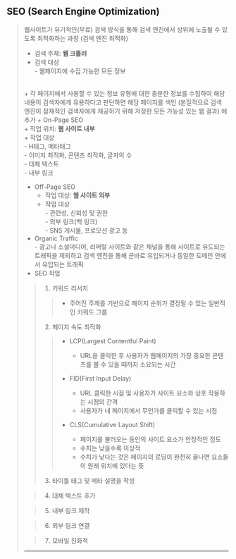 <link rel="stylesheet" href="./memoStyle.css"/>

## SEO (Search Engine Optimization)
> 웹사이트가 유기적인(무료) 검색 방식을 통해 검색 엔진에서 상위에 노출될 수 있도록 최적화하는 과정 (검색 엔진 최적화)<br>
> + 검색 주체: <strong>웹 크롤러</strong><br>
> + 검색 대상
> <br> - 웹페이지에 수집 가능한 모든 정보
> <br>
>   + 각 페이지에서 사용할 수 있는 정보 유형에 대한 충분한 정보를 수집하여 해당 내용이 검색자에게 유용하다고 판단하면 해당 페이지를 색인 (본질적으로 검색 엔진이 잠재적인 검색자에게 제공하기 위해 저장한 모든 가능성 있는 웹 결과) 에 추가
> + On-Page SEO<br>
>   + 작업 위치: <strong>웹 사이트 내부</strong><br>
>   + 작업 대상
> <br> - H태그, 메타태그
> <br> -  이미지 최적화, 콘텐츠 최적화, 글자의 수
> <br> - 대체 텍스트
> <br> - 내부 링크
>
> + Off-Page SEO<br>
>   + 작업 대상: <strong>웹 사이트 외부</strong><br>
>   + 작업 대상
> <br> - 관련성, 신뢰성 및 권한
> <br> - 외부 링크(백 링크)
> <br> - SNS 게시물, 프로모션 광고 등
> + Organic Traffic
> <br> - 광고나 소셜미디어, 리퍼럴 사이트와 같은 채널을 통해 사이트로 유도되는 트래픽을 제외하고 검색 엔진을 통해 곧바로 유입되거나 동일한 도메인 안에서 유입되는 트래픽
> + SEO 작업
>> 1. 키워드 리서치 
>>> + 주어진 주제를 기반으로 페이지 순위가 결정될 수 있는 일반적인 키워드 그룹
>>
>> 2. 페이지 속도 최적화
>>> + LCP(Largest Contentful Paint)
>>>   + URL을 클릭한 후 사용자가 웹페이지의 가장 중요한 콘텐츠를 볼 수 있을 때까지 소요되는 시간 
>>> 
>>> + FID(First Input Delay)
>>>   + URL 클릭한 시점 및 사용자가 사이트 요소와 상호 작용하는 시점의 간격
>>>   + 사용자가 내 페이지에서 무언가를 클릭할 수 있는 시점 
>>>
>>> + CLS(Cumulative Layout Shift)
>>>   + 페이지를 불러오는 동안의 사이트 요소가 안정적인 정도
>>>   + 수치는 낮을수록 이상적
>>>   + 수치가 낮다는 것은 페이지의 로딩이 완전히 끝나면 요소들이 원래 위치에 있다는 뜻
>> 3. 타이틀 태그 및 메타 설명을 작성
>
>> 4. 대체 텍스트 추가
>
>> 5. 내부 링크 제작
>
>> 6. 외부 링크 연결
>
>> 7. 모바일 친화적
> ---